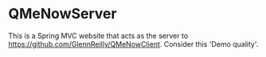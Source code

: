 # QMeNowServer
This is a Spring MVC website that acts as the server to https://github.com/GlennReilly/QMeNowClient.
Consider this 'Demo quality'.

